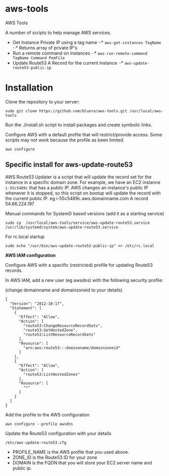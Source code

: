 # aws-tools
AWS Tools

A number of scripts to help manage AWS services.

* Get Instance Private IP using a tag name
⋅⋅* `aws-get-instances TagName`
⋅⋅* Returns array of private IP's
* Run a remote command on instances
⋅⋅* `aws-run-remote-command TagName Command PemFile` 
* Update Route53 A Record for the current instance
⋅⋅* `aws-update-route53-public-ip`

# Installation

Clone the repository to your server:

`sudo git clone https://github.com/bluora/aws-tools.git /usr/local/aws-tools`

Run the ./install.sh script to install packages and create symbolic links.

Configure AWS with a default profile that will restrict/provide access. Some scripts may not work because the profile as been limited.

`aws configure`

## Specific install for aws-update-route53

AWS Route53 Updater is a script that will update the record set for the instance in a specific domain zone. For example, we have an EC2 instance `i-55c5489c` that has a public IP. AWS changes an instance's public IP whenever it is stopped, so this script on bootup will update the record with the current public IP. eg i-55c5489c.aws.domainname.com A record 54.66.224.197

Manual commands for SystemD based versions (add it as a starting service)

`sudo cp  /usr/local/aws-tools/service/aws-update-route53.service /usr/lib/systemd/system/aws-update-route53.service`

For rc.local startup

`sudo echo "/usr/bin/aws-update-route53-public-ip" >> /etc/rc.local`

**AWS IAM configuration**

Configure AWS with a specific (restricted) profile for updating Route53 records.

In AWS IAM, add a new user (eg awsdns) with the following security profile:

(change domainname and domainzoneid to your details)

```
{
  "Version": "2012-10-17",
  "Statement": [
    {
      "Effect": "Allow",
      "Action": [
        "route53:ChangeResourceRecordSets",
        "route53:GetHostedZone",
        "route53:ListResourceRecordSets"
      ],
      "Resource": [
        "arn:aws:route53:::dominaname/domainzoneid"
      ]
    },
    {
      "Effect": "Allow",
      "Action": [
        "route53:ListHostedZones"
      ],
      "Resource": [
        "*"
      ]
    }
  ]
}
```

Add the profile to the AWS configuration

`aws configure --profile awsdns`

Update the Route53 configuration with your details

`/etc/aws-update-route53.cfg`

* PROFILE_NAME is the AWS profile that you used above.
* ZONE_ID is the Route53 ID for your zone
* DOMAIN is the FQDN that you will store your EC2 server name and public ip.

